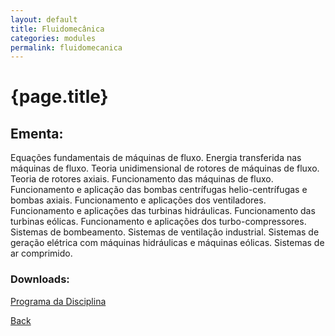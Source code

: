 ```yaml
---
layout: default
title: Fluidomecânica
categories: modules
permalink: fluidomecanica
---
```


# {page.title}
##  Ementa:

Equações fundamentais de máquinas de fluxo. Energia transferida nas máquinas de fluxo. Teoria unidimensional de rotores de máquinas de fluxo. Teoria de rotores axiais. Funcionamento das máquinas de fluxo. Funcionamento e aplicação das bombas centrífugas helio-centrífugas e bombas axiais. Funcionamento e aplicações dos ventiladores. Funcionamento e aplicações das turbinas hidráulicas. Funcionamento das turbinas eólicas. Funcionamento e aplicações dos turbo-compressores. Sistemas de bombeamento. Sistemas de ventilação industrial. Sistemas de geração elétrica com máquinas hidráulicas e máquinas eólicas. Sistemas de ar comprimido.

### Downloads:
[Programa da Disciplina](/fluidomecanica/FENG-PUCRS.ProgramasDeDisciplinas.4446J02.Vigente.2005-1a2017-2.pdf)

[Back]({{site.url}})
